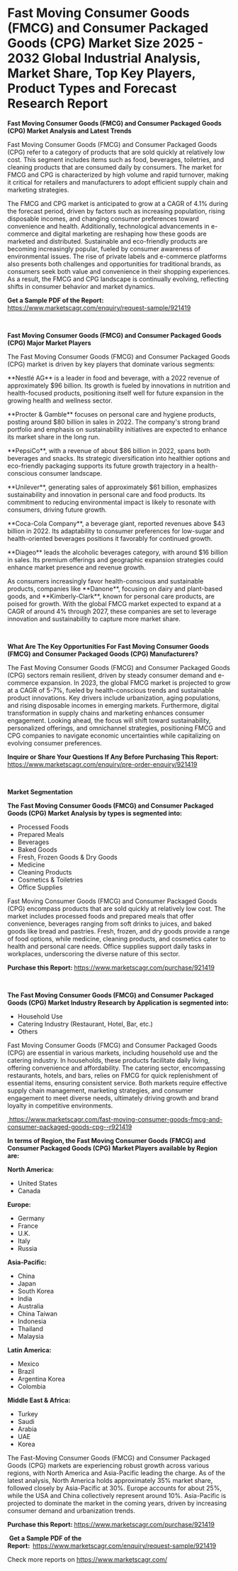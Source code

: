 <p><h1>Fast Moving Consumer Goods (FMCG) and Consumer Packaged Goods (CPG) Market Size 2025 - 2032 Global Industrial Analysis, Market Share, Top Key Players, Product Types and Forecast Research Report</h1></p><p><strong>Fast Moving Consumer Goods (FMCG) and Consumer Packaged Goods (CPG) Market Analysis and Latest Trends</strong></p>
<p><p>Fast Moving Consumer Goods (FMCG) and Consumer Packaged Goods (CPG) refer to a category of products that are sold quickly at relatively low cost. This segment includes items such as food, beverages, toiletries, and cleaning products that are consumed daily by consumers. The market for FMCG and CPG is characterized by high volume and rapid turnover, making it critical for retailers and manufacturers to adopt efficient supply chain and marketing strategies.</p><p>The FMCG and CPG market is anticipated to grow at a CAGR of 4.1% during the forecast period, driven by factors such as increasing population, rising disposable incomes, and changing consumer preferences toward convenience and health. Additionally, technological advancements in e-commerce and digital marketing are reshaping how these goods are marketed and distributed. Sustainable and eco-friendly products are becoming increasingly popular, fueled by consumer awareness of environmental issues. The rise of private labels and e-commerce platforms also presents both challenges and opportunities for traditional brands, as consumers seek both value and convenience in their shopping experiences. As a result, the FMCG and CPG landscape is continually evolving, reflecting shifts in consumer behavior and market dynamics.</p></p>
<p><strong>Get a Sample PDF of the Report:&nbsp;</strong> <a href="https://www.marketscagr.com/enquiry/request-sample/921419?utm_campaign=2241&utm_medium=2&utm_source=Github&utm_content=ia&utm_term=09022025&utm_id=fast-moving-consumer-goods-fmcg-and-consumer-packaged-goods-cpg">https://www.marketscagr.com/enquiry/request-sample/921419</a></p>
<p>&nbsp;</p>
<p><strong>Fast Moving Consumer Goods (FMCG) and Consumer Packaged Goods (CPG) Major Market Players</strong></p>
<p><p>The Fast Moving Consumer Goods (FMCG) and Consumer Packaged Goods (CPG) market is driven by key players that dominate various segments:</p><p>**Nestlé AG** is a leader in food and beverage, with a 2022 revenue of approximately $96 billion. Its growth is fueled by innovations in nutrition and health-focused products, positioning itself well for future expansion in the growing health and wellness sector.</p><p>**Procter & Gamble** focuses on personal care and hygiene products, posting around $80 billion in sales in 2022. The company's strong brand portfolio and emphasis on sustainability initiatives are expected to enhance its market share in the long run.</p><p>**PepsiCo**, with a revenue of about $86 billion in 2022, spans both beverages and snacks. Its strategic diversification into healthier options and eco-friendly packaging supports its future growth trajectory in a health-conscious consumer landscape.</p><p>**Unilever**, generating sales of approximately $61 billion, emphasizes sustainability and innovation in personal care and food products. Its commitment to reducing environmental impact is likely to resonate with consumers, driving future growth.</p><p>**Coca-Cola Company**, a beverage giant, reported revenues above $43 billion in 2022. Its adaptability to consumer preferences for low-sugar and health-oriented beverages positions it favorably for continued growth.</p><p>**Diageo** leads the alcoholic beverages category, with around $16 billion in sales. Its premium offerings and geographic expansion strategies could enhance market presence and revenue growth.</p><p>As consumers increasingly favor health-conscious and sustainable products, companies like **Danone**, focusing on dairy and plant-based goods, and **Kimberly-Clark**, known for personal care products, are poised for growth. With the global FMCG market expected to expand at a CAGR of around 4% through 2027, these companies are set to leverage innovation and sustainability to capture more market share.</p></p>
<p>&nbsp;</p>
<p><strong>What Are The Key Opportunities For Fast Moving Consumer Goods (FMCG) and Consumer Packaged Goods (CPG) Manufacturers?</strong></p>
<p><p>The Fast Moving Consumer Goods (FMCG) and Consumer Packaged Goods (CPG) sectors remain resilient, driven by steady consumer demand and e-commerce expansion. In 2023, the global FMCG market is projected to grow at a CAGR of 5-7%, fueled by health-conscious trends and sustainable product innovations. Key drivers include urbanization, aging populations, and rising disposable incomes in emerging markets. Furthermore, digital transformation in supply chains and marketing enhances consumer engagement. Looking ahead, the focus will shift toward sustainability, personalized offerings, and omnichannel strategies, positioning FMCG and CPG companies to navigate economic uncertainties while capitalizing on evolving consumer preferences.</p></p>
<p><strong>Inquire or Share Your Questions If Any Before Purchasing This Report:</strong> <a href="https://www.marketscagr.com/enquiry/pre-order-enquiry/921419?utm_campaign=2241&utm_medium=2&utm_source=Github&utm_content=ia&utm_term=09022025&utm_id=fast-moving-consumer-goods-fmcg-and-consumer-packaged-goods-cpg">https://www.marketscagr.com/enquiry/pre-order-enquiry/921419</a></p>
<p>&nbsp;</p>
<p><strong>Market Segmentation</strong></p>
<p><strong>The Fast Moving Consumer Goods (FMCG) and Consumer Packaged Goods (CPG) Market Analysis by types is segmented into:</strong></p>
<p><ul><li>Processed Foods</li><li>Prepared Meals</li><li>Beverages</li><li>Baked Goods</li><li>Fresh, Frozen Goods & Dry Goods</li><li>Medicine</li><li>Cleaning Products</li><li>Cosmetics & Toiletries</li><li>Office Supplies</li></ul></p>
<p><p>Fast Moving Consumer Goods (FMCG) and Consumer Packaged Goods (CPG) encompass products that are sold quickly at relatively low cost. The market includes processed foods and prepared meals that offer convenience, beverages ranging from soft drinks to juices, and baked goods like bread and pastries. Fresh, frozen, and dry goods provide a range of food options, while medicine, cleaning products, and cosmetics cater to health and personal care needs. Office supplies support daily tasks in workplaces, underscoring the diverse nature of this sector.</p></p>
<p><strong>Purchase this Report:&nbsp;</strong><a href="https://www.marketscagr.com/purchase/921419?utm_campaign=2241&utm_medium=2&utm_source=Github&utm_content=ia&utm_term=09022025&utm_id=fast-moving-consumer-goods-fmcg-and-consumer-packaged-goods-cpg">https://www.marketscagr.com/purchase/921419</a></p>
<p>&nbsp;</p>
<p><strong>The Fast Moving Consumer Goods (FMCG) and Consumer Packaged Goods (CPG) Market Industry Research by Application is segmented into:</strong></p>
<p><ul><li>Household Use</li><li>Catering Industry (Restaurant, Hotel, Bar, etc.)</li><li>Others</li></ul></p>
<p><p>Fast Moving Consumer Goods (FMCG) and Consumer Packaged Goods (CPG) are essential in various markets, including household use and the catering industry. In households, these products facilitate daily living, offering convenience and affordability. The catering sector, encompassing restaurants, hotels, and bars, relies on FMCG for quick replenishment of essential items, ensuring consistent service. Both markets require effective supply chain management, marketing strategies, and consumer engagement to meet diverse needs, ultimately driving growth and brand loyalty in competitive environments.</p></p>
<p><a href="https://www.marketscagr.com/fast-moving-consumer-goods-fmcg-and-consumer-packaged-goods-cpg--r921419?utm_campaign=2241&utm_medium=2&utm_source=Github&utm_content=ia&utm_term=09022025&utm_id=fast-moving-consumer-goods-fmcg-and-consumer-packaged-goods-cpg">&nbsp;https://www.marketscagr.com/fast-moving-consumer-goods-fmcg-and-consumer-packaged-goods-cpg--r921419</a></p>
<p><strong>In terms of Region, the Fast Moving Consumer Goods (FMCG) and Consumer Packaged Goods (CPG) Market Players available by Region are:</strong></p>
<p>
    <p> <strong> North America: </strong>
        <ul>
            <li>United States</li>
            <li>Canada</li>
        </ul>
        </p> 
    <p> <strong> Europe: </strong>
        <ul>
            <li>Germany</li>
            <li>France</li>
            <li>U.K.</li>
            <li>Italy</li>
            <li>Russia</li>
        </ul>
        </p> 
    <p> <strong> Asia-Pacific: </strong>
        <ul>
            <li>China</li>
            <li>Japan</li>
            <li>South Korea</li>
            <li>India</li>
            <li>Australia</li>
            <li>China Taiwan</li>
            <li>Indonesia</li>
            <li>Thailand</li>
            <li>Malaysia</li>
        </ul>
        </p> 
    <p> <strong> Latin America: </strong>
        <ul>
            <li>Mexico</li>
            <li>Brazil</li>
            <li>Argentina Korea</li>
            <li>Colombia</li>
        </ul>
        </p> 
    <p> <strong> Middle East & Africa: </strong>
        <ul>
            <li>Turkey</li>
            <li>Saudi</li>
            <li>Arabia</li>
            <li>UAE</li>
            <li>Korea</li>
        </ul>
    </p>
    </p>
<p><p>The Fast-Moving Consumer Goods (FMCG) and Consumer Packaged Goods (CPG) markets are experiencing robust growth across various regions, with North America and Asia-Pacific leading the charge. As of the latest analysis, North America holds approximately 35% market share, followed closely by Asia-Pacific at 30%. Europe accounts for about 25%, while the USA and China collectively represent around 10%. Asia-Pacific is projected to dominate the market in the coming years, driven by increasing consumer demand and urbanization trends.</p></p>
<p><strong>Purchase this Report: </strong><a href="https://www.marketscagr.com/purchase/921419?utm_campaign=2241&utm_medium=2&utm_source=Github&utm_content=ia&utm_term=09022025&utm_id=fast-moving-consumer-goods-fmcg-and-consumer-packaged-goods-cpg">https://www.marketscagr.com/purchase/921419</a></p>
<p>&nbsp;<strong>Get a Sample PDF of the Report:&nbsp;&nbsp;</strong><a href="https://www.marketscagr.com/enquiry/request-sample/921419?utm_campaign=2241&utm_medium=2&utm_source=Github&utm_content=ia&utm_term=09022025&utm_id=fast-moving-consumer-goods-fmcg-and-consumer-packaged-goods-cpg">https://www.marketscagr.com/enquiry/request-sample/921419</a></p>
<p><strong></strong></p>
<p>Check more reports on <a href="https://www.marketscagr.com/?utm_campaign=2241&utm_medium=2&utm_source=Github&utm_content=ia&utm_term=09022025&utm_id=fast-moving-consumer-goods-fmcg-and-consumer-packaged-goods-cpg">https://www.marketscagr.com/</a></p>